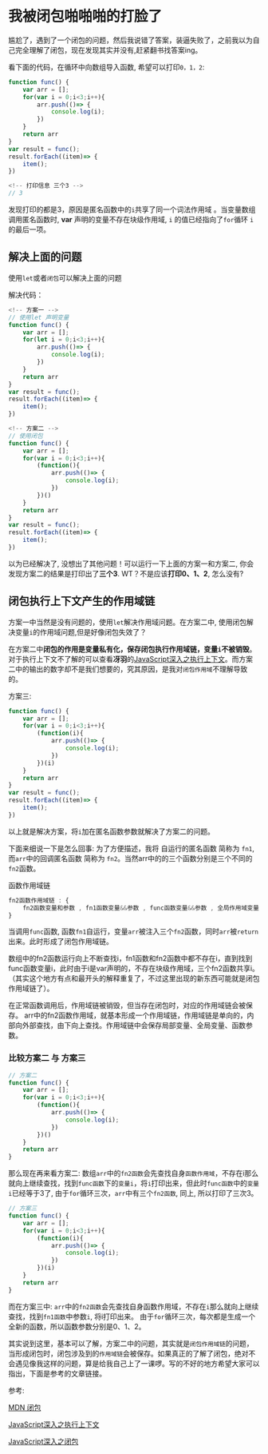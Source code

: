 # 我被闭包啪啪啪的打脸了

尴尬了，遇到了一个闭包的问题，然后我说错了答案，装逼失败了，之前我以为自己完全理解了闭包，现在发现其实并没有,赶紧翻书找答案ing。

看下面的代码，在循环中向数组导入函数, 希望可以打印```0，1，2```:
```javascript
function func() {
    var arr = [];
    for(var i = 0;i<3;i++){
        arr.push(()=> {
            console.log(i);
        })
    }
    return arr
}
var result = func();
result.forEach((item)=> {
    item();
})

<!-- 打印信息 三个3 -->
// 3
```
发现打印的都是3，原因是匿名函数中的```i```共享了同一个词法作用域 。当变量数组调用匿名函数时, **var** 声明的变量不存在块级作用域, ```i``` 的值已经指向了```for```循环 ```i``` 的最后一项。

## 解决上面的问题

使用```let```或者```闭包```可以解决上面的问题

解决代码：
```javascript
<!-- 方案一 -->
// 使用let 声明变量
function func() {
    var arr = [];
    for(let i = 0;i<3;i++){
        arr.push(()=> {
            console.log(i);
        })
    }
    return arr
}
var result = func();
result.forEach((item)=> {
    item();
})

<!-- 方案二 -->
// 使用闭包
function func() {
    var arr = [];
    for(var i = 0;i<3;i++){
        (function(){
            arr.push(()=> {
                console.log(i);
            })
        })()
    }
    return arr
}
var result = func();
result.forEach((item)=> {
    item();
})
```
以为已经解决了, 没想出了其他问题！可以运行一下上面的方案一和方案二, 你会发现方案二的结果是打印出了**三个3**. WT？不是应该**打印0、1、2**, 怎么没有? 

## 闭包执行上下文产生的作用域链

方案一中当然是没有问题的，使用```let```解决作用域问题。在方案二中, 使用闭包解决变量```i```的作用域问题,但是好像闭包失效了？

在方案二中**闭包的作用是变量私有化，保存闭包执行作用域链，变量```i```不被销毁**。对于执行上下文不了解的可以查看**冴羽**的[JavaScript深入之执行上下文](https://github.com/mqyqingfeng/Blog/issues/8)。而方案二中的输出的数字却不是我们想要的，究其原因，是我对```闭包作用域```不理解导致的。

方案三:
```javascript
function func() {
    var arr = [];
    for(var i = 0;i<3;i++){
        (function(i){
            arr.push(()=> {
                console.log(i);
            })
        })(i)
    }
    return arr
}
var result = func();
result.forEach((item)=> {
    item();
})
```
以上就是解决方案，将```i```加在匿名函数参数就解决了方案二的问题。

下面来细说一下是怎么回事:  为了方便描述，我将 自运行的匿名函数 简称为 ```fn1```, 而```arr```中的回调匿名函数 简称为 ```fn2```。当然arr中的的三个函数分别是三个不同的 ```fn2```函数。

函数作用域链 
```javascript
fn2函数作用域链 : {
    fn2函数变量和参数 , fn1函数变量&&参数 , func函数变量&&参数 , 全局作用域变量
}
```
当调用```func```函数, 函数```fn1```自运行，变量```arr```被注入三个```fn2```函数，同时```arr```被```return```出来。此时形成了闭包作用域链。

数组中的fn2函数运行向上不断查找i，fn1函数和fn2函数中都不存在i，直到找到func函数变量i，此时由于i是var声明的，不存在块级作用域，三个fn2函数共享i。（其实这个地方有点和最开头的解释重复了，不过这里出现的新东西可能就是闭包作用域链了）。

在正常函数调用后，作用域链被销毁，但当存在闭包时，对应的作用域链会被保存。 arr中的fn2函数作用域，就基本形成一个作用域链，作用域链是单向的，内部向外部查找，由下向上查找。作用域链中会保存局部变量、全局变量、函数参数。

### 比较方案二 与 方案三

```javascript
// 方案二
function func() {
    var arr = [];
    for(var i = 0;i<3;i++){
        (function(){
            arr.push(()=> {
                console.log(i);
            })
        })()
    }
    return arr
}
```

那么现在再来看方案二: 数组```arr```中的```fn2函数```会先查找自身```函数作用域```，不存在i那么就向上继续查找，找到```func函数```下的```变量i```，将```i```打印出来，但此时```func函数```中的```变量i```已经等于3了, 由于```for```循环三次，```arr```中有三个```fn2函数```, 同上, 所以打印了三次3。

```javascript
// 方案三
function func() {
    var arr = [];
    for(var i = 0;i<3;i++){
        (function(i){
            arr.push(()=> {
                console.log(i);
            })
        })(i)
    }
    return arr
}
```
而在方案三中: ```arr```中的```fn2函数```会先查找自身函数作用域，不存在```i```那么就向上继续查找，找到```fn1函数```中参数```i```, 将i打印出来。 由于```for```循环三次，每次都是生成一个全新的函数，所以函数参数分别是0、1、2。

其实说到这里，基本可以了解，方案二中的问题，其实就是```闭包作用域链```的问题，当形成闭包时，闭包涉及到的```作用域链```会被保存。如果真正的了解了闭包，绝对不会遇见像我这样的问题，算是给我自己上了一课啰。写的不好的地方希望大家可以指出，下面是参考的文章链接。

参考: 

[MDN 闭包](https://developer.mozilla.org/zh-CN/docs/Web/JavaScript/Closures)

[JavaScript深入之执行上下文](https://github.com/mqyqingfeng/Blog/issues/8)

[JavaScript深入之闭包](https://github.com/mqyqingfeng/Blog/issues/9)
